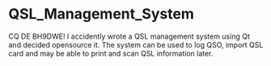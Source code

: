 # QSL_Management_System
CQ DE BH9DWE! I accidently wrote a QSL management system using Qt and decided opensource it. The system can be used to log QSO, import QSL card and may be able to print and scan QSL information later.

